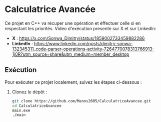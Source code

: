# Calculatrice Avancée

Ce projet en C++ va récuper une opération et éffectuer celle si en respectant les priorités. Video d'exécution presente sur X et sur Linkedln: 
- **X** : https://x.com/Sonwa_Dimitry/status/1859002733459882286
- **Linkedln** : https://www.linkedin.com/posts/dimitry-sonwa-132345311_code-parser-operations-activity-7264770078313766913-1j0R?utm_source=share&utm_medium=member_desktop

## Exécution
Pour exécuter ce projet localement, suivez les étapes ci-dessous :

1. Clonez le dépôt :
   ```bash
   git clone https://github.com/Manos2605/CalculatriceAvancee.git
   cd CalculatriceAvancee
   main.exe
   ./main
